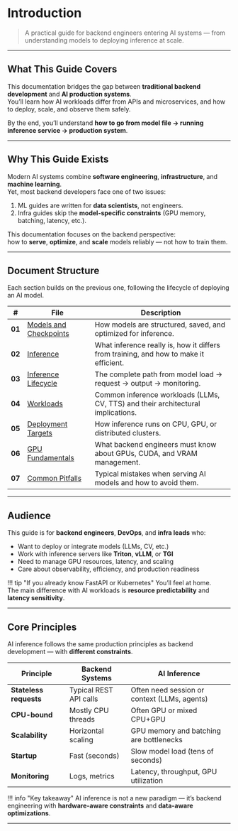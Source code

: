 # Introduction

> A practical guide for backend engineers entering AI systems — from understanding models to deploying inference at scale.

---

## What This Guide Covers

This documentation bridges the gap between **traditional backend development** and **AI production systems**.  
You’ll learn how AI workloads differ from APIs and microservices, and how to deploy, scale, and observe them safely.

By the end, you’ll understand **how to go from model file → running inference service → production system**.

---

## Why This Guide Exists

Modern AI systems combine **software engineering**, **infrastructure**, and **machine learning**.  
Yet, most backend developers face one of two issues:

1. ML guides are written for **data scientists**, not engineers.  
2. Infra guides skip the **model-specific constraints** (GPU memory, batching, latency, etc.).

This documentation focuses on the backend perspective:  
how to **serve**, **optimize**, and **scale** models reliably — not how to train them.

---

## Document Structure

Each section builds on the previous one, following the lifecycle of deploying an AI model.

| #      | File                                               | Description                                                                           |
| ------ | -------------------------------------------------- | ------------------------------------------------------------------------------------- |
| **01** | [Models and Checkpoints](01-models-checkpoints.md) | How models are structured, saved, and optimized for inference.                        |
| **02** | [Inference](02-inference.md)                       | What inference really is, how it differs from training, and how to make it efficient. |
| **03** | [Inference Lifecycle](03-inference-lifecycle.md)   | The complete path from model load → request → output → monitoring.                    |
| **04** | [Workloads](04-workloads.md)                       | Common inference workloads (LLMs, CV, TTS) and their architectural implications.      |
| **05** | [Deployment Targets](05-deployment-targets.md)     | How inference runs on CPU, GPU, or distributed clusters.                              |
| **06** | [GPU Fundamentals](06-gpu-fundamentals.md)         | What backend engineers must know about GPUs, CUDA, and VRAM management.               |
| **07** | [Common Pitfalls](07-common-pitfalls.md)           | Typical mistakes when serving AI models and how to avoid them.                        |

---

## Audience

This guide is for **backend engineers**, **DevOps**, and **infra leads** who:

* Want to deploy or integrate models (LLMs, CV, etc.)  
* Work with inference servers like **Triton**, **vLLM**, or **TGI**  
* Need to manage GPU resources, latency, and scaling  
* Care about observability, efficiency, and production readiness  

!!! tip "If you already know FastAPI or Kubernetes"
    You’ll feel at home.  
    The main difference with AI workloads is **resource predictability** and **latency sensitivity**.

---

## Core Principles

AI inference follows the same production principles as backend development — with **different constraints**.

| Principle              | Backend Systems        | AI Inference                                 |
| ---------------------- | ---------------------- | -------------------------------------------- |
| **Stateless requests** | Typical REST API calls | Often need session or context (LLMs, agents) |
| **CPU-bound**          | Mostly CPU threads     | Often GPU or mixed CPU+GPU                   |
| **Scalability**        | Horizontal scaling     | GPU memory and batching are bottlenecks      |
| **Startup**            | Fast (seconds)         | Slow model load (tens of seconds)            |
| **Monitoring**         | Logs, metrics          | Latency, throughput, GPU utilization         |

!!! info "Key takeaway"
    AI inference is not a new paradigm — it’s backend engineering with **hardware-aware constraints** and **data-aware optimizations**.

---
